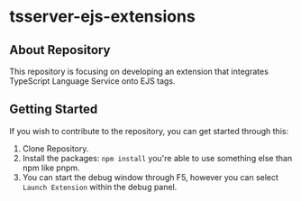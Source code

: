 # tsserver-ejs-extensions

## About Repository
This repository is focusing on developing an extension that integrates TypeScript Language Service onto EJS tags.

## Getting Started
If you wish to contribute to the repository, you can get started through this:
1. Clone Repository.
2. Install the packages: `npm install` you're able to use something else than npm like pnpm.
3. You can start the debug window through F5, however you can select `Launch Extension` within the debug panel.